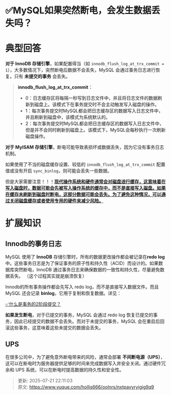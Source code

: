 # ✅MySQL如果突然断电，会发生数据丢失吗？

# 典型回答


**对于 InnoDB 存储引擎**，如果配置得当（如 `innodb_flush_log_at_trx_commit = 1`），大多数情况下，突然断电后数据不会丢失，MySQL 会通过事务日志进行恢复。只有 **未提交的事务** 会丢失。



> **<font style="color:rgb(25, 25, 25);">innodb_flush_log_at_trx_commit</font>**<font style="color:rgb(25, 25, 25);">：</font>
>
> + <font style="color:rgb(25, 25, 25);">0：日志缓存区将每隔一秒写到日志文件中，并且将日志文件的数据刷新到磁盘上。该模式下在事务提交时不会主动触发写入磁盘的操作。</font>
> + <font style="color:rgb(25, 25, 25);">1：每次事务提交时MySQL都会把日志缓存区的数据写入日志文件中，并且刷新到磁盘中，该模式为系统默认的。</font>
> + <font style="color:rgb(25, 25, 25);">2：每次事务提交时MySQL都会把日志缓存区的数据写入日志文件中，但是并不会同时刷新到磁盘上。该模式下，MySQL会每秒执行一次刷新磁盘操作。</font>
>



**对于 MyISAM 存储引擎**，断电可能导致表损坏或数据丢失，因为它没有事务日志机制。



如果使用了不当的磁盘缓存设置、较低的 `innodb_flush_log_at_trx_commit` 配置值或没有开启 `sync_binlog`，则可能会丢失一些数据。



但是大家需要注意！！！**<u>现代操作系统和硬件通常会对磁盘进行缓存，这意味着在写入磁盘时，数据可能会先被写入操作系统的缓存中，而不是直接写入磁盘。如果在缓存未刷新到磁盘时断电，这部分数据可能会丢失。为了避免这种情况，可以通过关闭磁盘缓存或者使用专用的硬件来减少风险。  </u>**

# 扩展知识


## Innodb的事务日志


MySQL 使用了 **InnoDB** 存储引擎时，所有的数据更改操作都会被记录在**redo log**中。这些事务日志是为了保证事务的原子性和持久性（ACID）而设计的。如果数据库突然断电，InnoDB 通过事务日志来确保数据的一致性和持久性，尽量避免数据丢失。  （这个过程其实就是崩溃恢复）



Innodb的所有事务操作都会先写入 redo log，而不是直接写入数据文件。而且MySQL 还会记录 **binlog**，它用于复制和恢复数据。详见：

  

[✅什么是事务的2阶段提交？](https://www.yuque.com/hollis666/oolnrs/geuks1bbiwd39h1r)



**如果发生断电**，对于已提交的事务，MySQL 会通过 redo log 恢复已提交的事务，因此已经提交的数据不会丢失。而对于未提交的事务，MySQL 会在重启后回滚这些事务，这意味着这些未提交的数据会丢失。



## UPS


在很多公司中，为了避免意外断电带来的风险，通常会部署 **不间断电源（UPS）**，这可以在断电时为服务器提供足够的时间来完成数据写入并安全关闭。通过硬件冗余和 UPS 系统，可以在断电时提高数据的持久性和安全性。  



> 更新: 2025-07-21 22:11:03  
> 原文: <https://www.yuque.com/hollis666/oolnrs/nxtpavyryigig9q9>